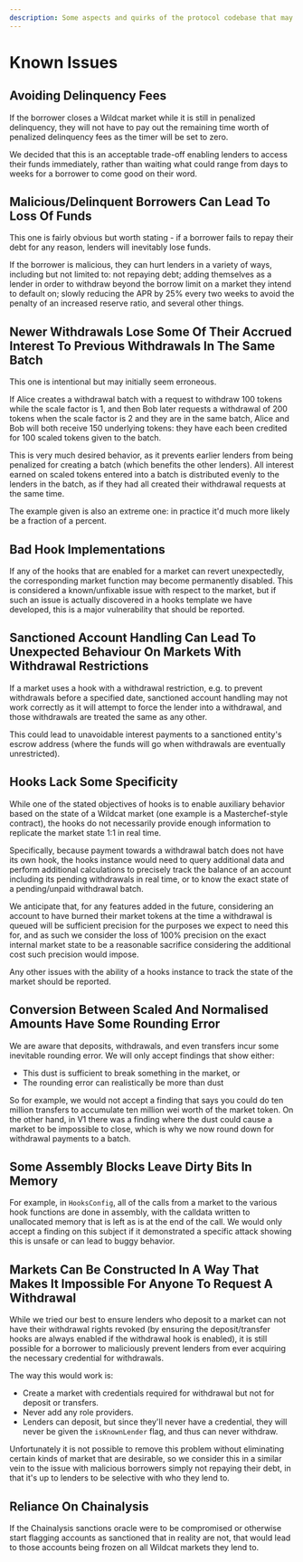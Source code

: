 ```yaml
---
description: Some aspects and quirks of the protocol codebase that may raise concern.
---
```


# Known Issues

## **Avoiding Delinquency Fees**

If the borrower closes a Wildcat market while it is still in penalized delinquency, they will not have to pay out the remaining time worth of penalized delinquency fees as the timer will be set to zero.

We decided that this is an acceptable trade-off enabling lenders to access their funds immediately, rather than waiting what could range from days to weeks for a borrower to come good on their word.

## **Malicious/Delinquent Borrowers Can Lead To Loss Of Funds**

This one is fairly obvious but worth stating - if a borrower fails to repay their debt for any reason, lenders will inevitably lose funds.

If the borrower is malicious, they can hurt lenders in a variety of ways, including but not limited to: not repaying debt; adding themselves as a lender in order to withdraw beyond the borrow limit on a market they intend to default on; slowly reducing the APR by 25% every two weeks to avoid the penalty of an increased reserve ratio, and several other things.

## **Newer Withdrawals Lose Some Of Their Accrued Interest To Previous Withdrawals In The Same Batch**

This one is intentional but may initially seem erroneous.

If Alice creates a withdrawal batch with a request to withdraw 100 tokens while the scale factor is 1, and then Bob later requests a withdrawal of 200 tokens when the scale factor is 2 and they are in the same batch, Alice and Bob will both receive 150 underlying tokens: they have each been credited for 100 scaled tokens given to the batch.

This is very much desired behavior, as it prevents earlier lenders from being penalized for creating a batch (which benefits the other lenders). All interest earned on scaled tokens entered into a batch is distributed evenly to the lenders in the batch, as if they had all created their withdrawal requests at the same time.

The example given is also an extreme one: in practice it'd much more likely be a fraction of a percent.

## **Bad Hook Implementations**

If any of the hooks that are enabled for a market can revert unexpectedly, the corresponding market function may become permanently disabled. This is considered a known/unfixable issue with respect to the market, but if such an issue is actually discovered in a hooks template we have developed, this is a major vulnerability that should be reported.

## **Sanctioned Account Handling Can Lead To Unexpected Behaviour On Markets With Withdrawal Restrictions**

If a market uses a hook with a withdrawal restriction, e.g. to prevent withdrawals before a specified date, sanctioned account handling may not work correctly as it will attempt to force the lender into a withdrawal, and those withdrawals are treated the same as any other.

This could lead to unavoidable interest payments to a sanctioned entity's escrow address (where the funds will go when withdrawals are eventually unrestricted).

## **Hooks Lack Some Specificity**

While one of the stated objectives of hooks is to enable auxiliary behavior based on the state of a Wildcat market (one example is a Masterchef-style contract), the hooks do not necessarily provide enough information to replicate the market state 1:1 in real time.

Specifically, because payment towards a withdrawal batch does not have its own hook, the hooks instance would need to query additional data and perform additional calculations to precisely track the balance of an account including its pending withdrawals in real time, or to know the exact state of a pending/unpaid withdrawal batch.

We anticipate that, for any features added in the future, considering an account to have burned their market tokens at the time a withdrawal is queued will be sufficient precision for the purposes we expect to need this for, and as such we consider the loss of 100% precision on the exact internal market state to be a reasonable sacrifice considering the additional cost such precision would impose.

Any other issues with the ability of a hooks instance to track the state of the market should be reported.

## **Conversion Between Scaled And Normalised Amounts Have Some Rounding Error**

We are aware that deposits, withdrawals, and even transfers incur some inevitable rounding error. We will only accept findings that show either:

* This dust is sufficient to break something in the market, or
* The rounding error can realistically be more than dust

So for example, we would not accept a finding that says you could do ten million transfers to accumulate ten million wei worth of the market token. On the other hand, in V1 there was a finding where the dust could cause a market to be impossible to close, which is why we now round down for withdrawal payments to a batch.

## **Some Assembly Blocks Leave Dirty Bits In Memory**

For example, in `HooksConfig`, all of the calls from a market to the various hook functions are done in assembly, with the calldata written to unallocated memory that is left as is at the end of the call. We would only accept a finding on this subject if it demonstrated a specific attack showing this is unsafe or can lead to buggy behavior.

## **Markets Can Be Constructed In A Way That Makes It Impossible For Anyone To Request A Withdrawal**

While we tried our best to ensure lenders who deposit to a market can not have their withdrawal rights revoked (by ensuring the deposit/transfer hooks are always enabled if the withdrawal hook is enabled), it is still possible for a borrower to maliciously prevent lenders from ever acquiring the necessary credential for withdrawals.

The way this would work is:

* Create a market with credentials required for withdrawal but not for deposit or transfers.
* Never add any role providers.
* Lenders can deposit, but since they'll never have a credential, they will never be given the `isKnownLender` flag, and thus can never withdraw.

Unfortunately it is not possible to remove this problem without eliminating certain kinds of market that are desirable, so we consider this in a similar vein to the issue with malicious borrowers simply not repaying their debt, in that it's up to lenders to be selective with who they lend to.

## **Reliance On Chainalysis**

If the Chainalysis sanctions oracle were to be compromised or otherwise start flagging accounts as sanctioned that in reality are not, that would lead to those accounts being frozen on all Wildcat markets they lend to.
